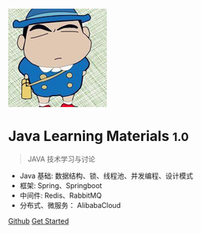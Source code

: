 <!-- 封面页 -->

![logo](./Image/logo.jpeg)


# Java Learning Materials <small>1.0</small>

> JAVA 技术学习与讨论

- Java 基础: 数据结构、锁、线程池、并发编程、设计模式
- 框架: Spring、Springboot
- 中间件: Redis、RabbitMQ
- 分布式、微服务： AlibabaCloud

[Github](https://github.com/dep-darkLonely/Interview)
[Get Started](#Interview)